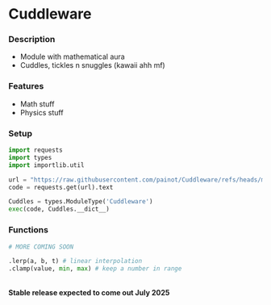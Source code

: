 # Cuddleware
### Description
- Module with mathematical aura
- Cuddles, tickles n snuggles (kawaii ahh mf)
  
### Features
- Math stuff
- Physics stuff

### Setup

```py
import requests
import types
import importlib.util

url = "https://raw.githubusercontent.com/painot/Cuddleware/refs/heads/main/main.py"
code = requests.get(url).text

Cuddles = types.ModuleType('Cuddleware')
exec(code, Cuddles.__dict__)
```
### Functions
```py
# MORE COMING SOON

.lerp(a, b, t) # linear interpolation
.clamp(value, min, max) # keep a number in range
```

<br>
<b>Stable release expected to come out July 2025</b>
